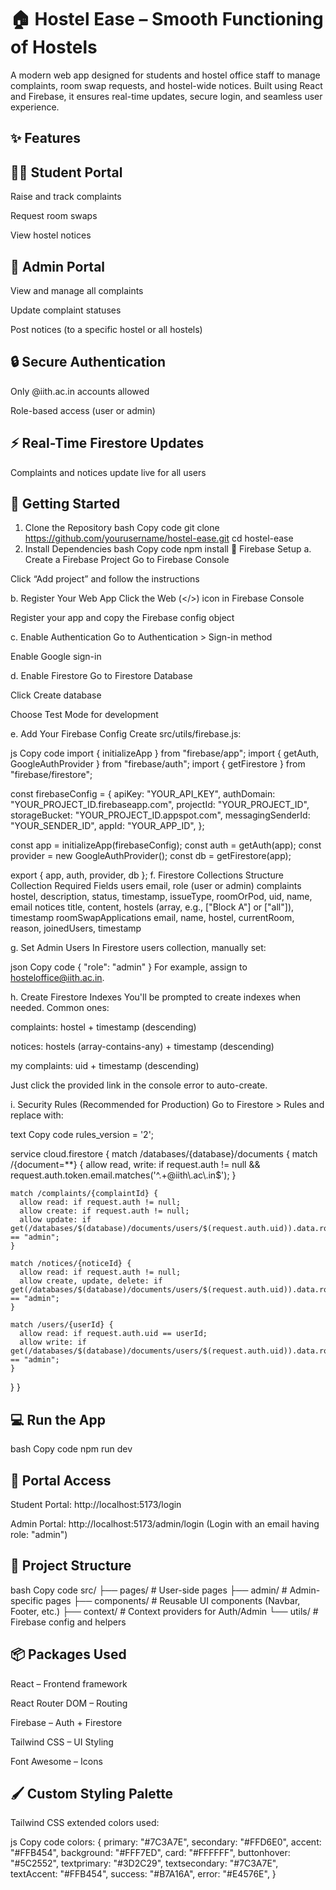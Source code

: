 # 🏠 Hostel Ease – Smooth Functioning of Hostels
A modern web app designed for students and hostel office staff to manage complaints, room swap requests, and hostel-wide notices. Built using React and Firebase, it ensures real-time updates, secure login, and seamless user experience.

## ✨ Features
## 👩‍🎓 Student Portal

Raise and track complaints

Request room swaps

View hostel notices

## 🏢 Admin Portal

View and manage all complaints

Update complaint statuses

Post notices (to a specific hostel or all hostels)

## 🔒 Secure Authentication

Only @iith.ac.in accounts allowed

Role-based access (user or admin)

## ⚡ Real-Time Firestore Updates

Complaints and notices update live for all users

## 🚀 Getting Started
1. Clone the Repository
bash
Copy code
git clone https://github.com/yourusername/hostel-ease.git
cd hostel-ease
2. Install Dependencies
bash
Copy code
npm install
🔧 Firebase Setup
a. Create a Firebase Project
Go to Firebase Console

Click “Add project” and follow the instructions

b. Register Your Web App
Click the Web (</>) icon in Firebase Console

Register your app and copy the Firebase config object

c. Enable Authentication
Go to Authentication > Sign-in method

Enable Google sign-in

d. Enable Firestore
Go to Firestore Database

Click Create database

Choose Test Mode for development

e. Add Your Firebase Config
Create src/utils/firebase.js:

js
Copy code
import { initializeApp } from "firebase/app";
import { getAuth, GoogleAuthProvider } from "firebase/auth";
import { getFirestore } from "firebase/firestore";

const firebaseConfig = {
  apiKey: "YOUR_API_KEY",
  authDomain: "YOUR_PROJECT_ID.firebaseapp.com",
  projectId: "YOUR_PROJECT_ID",
  storageBucket: "YOUR_PROJECT_ID.appspot.com",
  messagingSenderId: "YOUR_SENDER_ID",
  appId: "YOUR_APP_ID",
};

const app = initializeApp(firebaseConfig);
const auth = getAuth(app);
const provider = new GoogleAuthProvider();
const db = getFirestore(app);

export { app, auth, provider, db };
f. Firestore Collections Structure
Collection	Required Fields
users	email, role (user or admin)
complaints	hostel, description, status, timestamp, issueType, roomOrPod, uid, name, email
notices	title, content, hostels (array, e.g., ["Block A"] or ["all"]), timestamp
roomSwapApplications	email, name, hostel, currentRoom, reason, joinedUsers, timestamp

g. Set Admin Users
In Firestore users collection, manually set:

json
Copy code
{
  "role": "admin"
}
For example, assign to hosteloffice@iith.ac.in.

h. Create Firestore Indexes
You'll be prompted to create indexes when needed. Common ones:

complaints: hostel + timestamp (descending)

notices: hostels (array-contains-any) + timestamp (descending)

my complaints: uid + timestamp (descending)

Just click the provided link in the console error to auto-create.

i. Security Rules (Recommended for Production)
Go to Firestore > Rules and replace with:

text
Copy code
rules_version = '2';

service cloud.firestore {
  match /databases/{database}/documents {
    match /{document=**} {
      allow read, write: if request.auth != null
                         && request.auth.token.email.matches('^.+@iith\\.ac\\.in$');
    }

    match /complaints/{complaintId} {
      allow read: if request.auth != null;
      allow create: if request.auth != null;
      allow update: if get(/databases/$(database)/documents/users/$(request.auth.uid)).data.role == "admin";
    }

    match /notices/{noticeId} {
      allow read: if request.auth != null;
      allow create, update, delete: if get(/databases/$(database)/documents/users/$(request.auth.uid)).data.role == "admin";
    }

    match /users/{userId} {
      allow read: if request.auth.uid == userId;
      allow write: if get(/databases/$(database)/documents/users/$(request.auth.uid)).data.role == "admin";
    }
  }
}
## 💻 Run the App
bash
Copy code
npm run dev
## 🔑 Portal Access
Student Portal: http://localhost:5173/login

Admin Portal: http://localhost:5173/admin/login
(Login with an email having role: "admin")

## 📁 Project Structure
bash
Copy code
src/
├── pages/           # User-side pages
├── admin/           # Admin-specific pages
├── components/      # Reusable UI components (Navbar, Footer, etc.)
├── context/         # Context providers for Auth/Admin
└── utils/           # Firebase config and helpers
## 📦 Packages Used
React – Frontend framework

React Router DOM – Routing

Firebase – Auth + Firestore

Tailwind CSS – UI Styling

Font Awesome – Icons

## 🖌️ Custom Styling Palette
Tailwind CSS extended colors used:

js
Copy code
colors: {
  primary: "#7C3A7E",
  secondary: "#FFD6E0",
  accent: "#FFB454",
  background: "#FFF7ED",
  card: "#FFFFFF",
  buttonhover: "#5C2552",
  textprimary: "#3D2C29",
  textsecondary: "#7C3A7E",
  textAccent: "#FFB454",
  success: "#B7A16A",
  error: "#E4576E",
}
